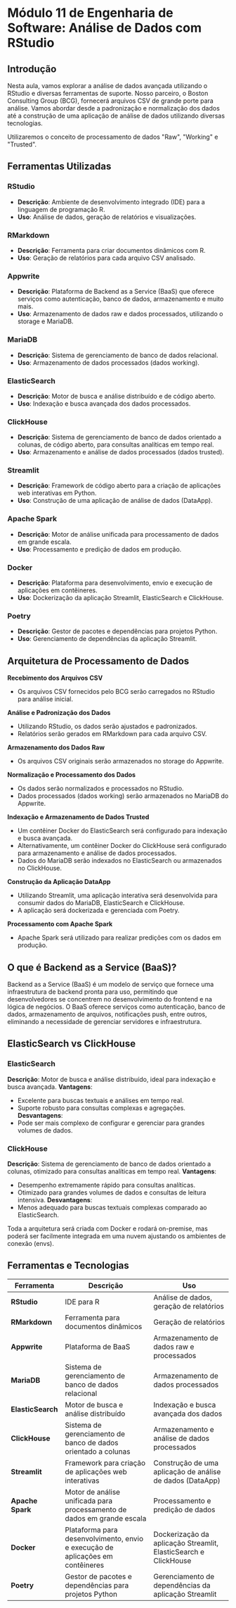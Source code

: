 # Módulo 11 de Engenharia de Software: Análise de Dados com RStudio

## Introdução

Nesta aula, vamos explorar a análise de dados avançada utilizando o RStudio e diversas ferramentas de suporte. Nosso parceiro, o Boston Consulting Group (BCG), fornecerá arquivos CSV de grande porte para análise. Vamos abordar desde a padronização e normalização dos dados até a construção de uma aplicação de análise de dados utilizando diversas tecnologias.

Utilizaremos o conceito de processamento de dados "Raw", "Working" e "Trusted".

## Ferramentas Utilizadas

### RStudio
- **Descrição**: Ambiente de desenvolvimento integrado (IDE) para a linguagem de programação R.
- **Uso**: Análise de dados, geração de relatórios e visualizações.

### RMarkdown
- **Descrição**: Ferramenta para criar documentos dinâmicos com R.
- **Uso**: Geração de relatórios para cada arquivo CSV analisado.

### Appwrite
- **Descrição**: Plataforma de Backend as a Service (BaaS) que oferece serviços como autenticação, banco de dados, armazenamento e muito mais.
- **Uso**: Armazenamento de dados raw e dados processados, utilizando o storage e MariaDB.

### MariaDB
- **Descrição**: Sistema de gerenciamento de banco de dados relacional.
- **Uso**: Armazenamento de dados processados (dados working).

### ElasticSearch
- **Descrição**: Motor de busca e análise distribuído e de código aberto.
- **Uso**: Indexação e busca avançada dos dados processados.

### ClickHouse
- **Descrição**: Sistema de gerenciamento de banco de dados orientado a colunas, de código aberto, para consultas analíticas em tempo real.
- **Uso**: Armazenamento e análise de dados processados (dados trusted).

### Streamlit
- **Descrição**: Framework de código aberto para a criação de aplicações web interativas em Python.
- **Uso**: Construção de uma aplicação de análise de dados (DataApp).

### Apache Spark
- **Descrição**: Motor de análise unificada para processamento de dados em grande escala.
- **Uso**: Processamento e predição de dados em produção.

### Docker
- **Descrição**: Plataforma para desenvolvimento, envio e execução de aplicações em contêineres.
- **Uso**: Dockerização da aplicação Streamlit, ElasticSearch e ClickHouse.

### Poetry
- **Descrição**: Gestor de pacotes e dependências para projetos Python.
- **Uso**: Gerenciamento de dependências da aplicação Streamlit.

## Arquitetura de Processamento de Dados

**Recebimento dos Arquivos CSV**
   - Os arquivos CSV fornecidos pelo BCG serão carregados no RStudio para análise inicial.

**Análise e Padronização dos Dados**
   - Utilizando RStudio, os dados serão ajustados e padronizados.
   - Relatórios serão gerados em RMarkdown para cada arquivo CSV.

**Armazenamento dos Dados Raw**
   - Os arquivos CSV originais serão armazenados no storage do Appwrite.

**Normalização e Processamento dos Dados**
   - Os dados serão normalizados e processados no RStudio.
   - Dados processados (dados working) serão armazenados no MariaDB do Appwrite.

**Indexação e Armazenamento de Dados Trusted**
   - Um contêiner Docker do ElasticSearch será configurado para indexação e busca avançada.
   - Alternativamente, um contêiner Docker do ClickHouse será configurado para armazenamento e análise de dados processados.
   - Dados do MariaDB serão indexados no ElasticSearch ou armazenados no ClickHouse.

**Construção da Aplicação DataApp**
   - Utilizando Streamlit, uma aplicação interativa será desenvolvida para consumir dados do MariaDB, ElasticSearch e ClickHouse.
   - A aplicação será dockerizada e gerenciada com Poetry.

**Processamento com Apache Spark**
   - Apache Spark será utilizado para realizar predições com os dados em produção.

## O que é Backend as a Service (BaaS)?

Backend as a Service (BaaS) é um modelo de serviço que fornece uma infraestrutura de backend pronta para uso, permitindo que desenvolvedores se concentrem no desenvolvimento do frontend e na lógica de negócios. O BaaS oferece serviços como autenticação, banco de dados, armazenamento de arquivos, notificações push, entre outros, eliminando a necessidade de gerenciar servidores e infraestrutura.

## ElasticSearch vs ClickHouse

### ElasticSearch
**Descrição**: Motor de busca e análise distribuído, ideal para indexação e busca avançada.
**Vantagens**: 
  - Excelente para buscas textuais e análises em tempo real.
  - Suporte robusto para consultas complexas e agregações.
**Desvantagens**:
  - Pode ser mais complexo de configurar e gerenciar para grandes volumes de dados.

### ClickHouse
**Descrição**: Sistema de gerenciamento de banco de dados orientado a colunas, otimizado para consultas analíticas em tempo real.
**Vantagens**:
  - Desempenho extremamente rápido para consultas analíticas.
  - Otimizado para grandes volumes de dados e consultas de leitura intensiva.
**Desvantagens**:
  - Menos adequado para buscas textuais complexas comparado ao ElasticSearch.

Toda a arquitetura será criada com Docker e rodará on-premise, mas poderá ser facilmente integrada em uma nuvem ajustando os ambientes de conexão (envs).

## Ferramentas e Tecnologias

| Ferramenta       | Descrição                                                                 | Uso                                                                 |
|------------------|---------------------------------------------------------------------------|---------------------------------------------------------------------|
| **RStudio**      | IDE para R                                                                | Análise de dados, geração de relatórios                             |
| **RMarkdown**    | Ferramenta para documentos dinâmicos                                      | Geração de relatórios                                               |
| **Appwrite**     | Plataforma de BaaS                                                        | Armazenamento de dados raw e processados                            |
| **MariaDB**      | Sistema de gerenciamento de banco de dados relacional                     | Armazenamento de dados processados                                  |
| **ElasticSearch**| Motor de busca e análise distribuído                                      | Indexação e busca avançada dos dados                                |
| **ClickHouse**   | Sistema de gerenciamento de banco de dados orientado a colunas            | Armazenamento e análise de dados processados                        |
| **Streamlit**    | Framework para criação de aplicações web interativas                      | Construção de uma aplicação de análise de dados (DataApp)           |
| **Apache Spark** | Motor de análise unificada para processamento de dados em grande escala   | Processamento e predição de dados                                   |
| **Docker**       | Plataforma para desenvolvimento, envio e execução de aplicações em contêineres | Dockerização da aplicação Streamlit, ElasticSearch e ClickHouse     |
| **Poetry**       | Gestor de pacotes e dependências para projetos Python                     | Gerenciamento de dependências da aplicação Streamlit                |
